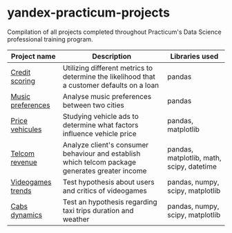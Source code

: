 # yandex-practicum-projects
Compilation of all projects completed throughout Practicum's Data Science professional training program.

Project name | Description | Libraries used
------------ | ------------- | ------------- 
[Credit scoring](https://github.com/DanielPazminoV/yandex-practicum-projects/tree/main/credit_scoring) | Utilizing different metrics to determine the likelihood that a customer defaults on a loan | pandas              
[Music preferences](https://github.com/DanielPazminoV/yandex-practicum-projects/tree/main/music_preferences) | Analyse music preferences between two cities  | pandas
[Price vehicules](https://github.com/DanielPazminoV/yandex-practicum-projects/tree/main/price_vehicules) | Studying vehicle ads to determine what factors influence vehicle price | pandas, matplotlib
[Telcom revenue](https://github.com/DanielPazminoV/yandex-practicum-projects/tree/main/telcom_revenue) | Analyze client's consumer behaviour and establish which telcom package generates greater income | pandas, matplotlib, math, scipy, datetime
[Videogames trends](https://github.com/DanielPazminoV/yandex-practicum-projects/tree/main/video_games_trends) | Test hypothesis about users and critics of videogames | pandas, numpy, scipy, matplotlib
[Cabs dynamics](https://github.com/DanielPazminoV/yandex-practicum-projects/tree/main/cabs_dynamics) | Test an hypothesis regarding taxi trips duration and weather | pandas, numpy, scipy, matplotlib
